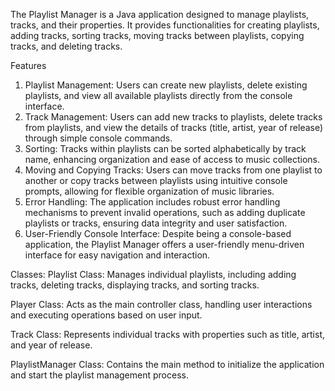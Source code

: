 The Playlist Manager is a Java application designed to manage playlists, tracks, and their properties. It provides functionalities for creating playlists, adding tracks, sorting tracks, moving tracks between playlists, copying tracks, and deleting tracks.

Features
1. Playlist Management: Users can create new playlists, delete existing playlists, and view all available playlists directly from the console interface.
2. Track Management: Users can add new tracks to playlists, delete tracks from playlists, and view the details of tracks (title, artist, year of release) through simple console commands.
3. Sorting: Tracks within playlists can be sorted alphabetically by track name, enhancing organization and ease of access to music collections.
4. Moving and Copying Tracks: Users can move tracks from one playlist to another or copy tracks between playlists using intuitive console prompts, allowing for flexible organization of music libraries.
5. Error Handling: The application includes robust error handling mechanisms to prevent invalid operations, such as adding duplicate playlists or tracks, ensuring data integrity and user satisfaction.
6. User-Friendly Console Interface: Despite being a console-based application, the Playlist Manager offers a user-friendly menu-driven interface for easy navigation and interaction.


Classes:
Playlist Class: Manages individual playlists, including adding tracks, deleting tracks, displaying tracks, and sorting tracks.

Player Class: Acts as the main controller class, handling user interactions and executing operations based on user input.

Track Class: Represents individual tracks with properties such as title, artist, and year of release.

PlaylistManager Class: Contains the main method to initialize the application and start the playlist management process.
